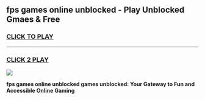 
## fps games online unblocked - Play Unblocked Gmaes & Free
<h3>
<a href="https://news.freeplayer.one?title=fps_games_online_unblocked&ref=23F">CLICK TO PLAY</a></h3>
<hr>

<h3>
<a href="https://news.freeplayer.one?title=fps_games_online_unblocked&ref=23F">CLICK 2 PLAY</a>
  
</h3>

<a href="https://news.freeplayer.one?title=fps_games_online_unblocked&ref=23F/"><img src="https://clearcache.store/games.png"></a>


**fps games online unblocked games unblocked: Your Gateway to Fun and Accessible Online Gaming**
